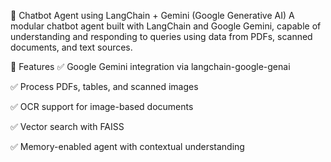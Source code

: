 🤖 Chatbot Agent using LangChain + Gemini (Google Generative AI)
A modular chatbot agent built with LangChain and Google Gemini, capable of understanding and responding to queries using data from PDFs, scanned documents, and text sources.

🔧 Features
✅ Google Gemini integration via langchain-google-genai

✅ Process PDFs, tables, and scanned images

✅ OCR support for image-based documents

✅ Vector search with FAISS

✅ Memory-enabled agent with contextual understanding
